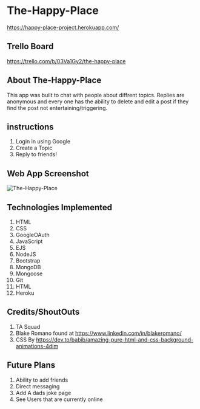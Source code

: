 # The-Happy-Place
https://happy-place-project.herokuapp.com/

## Trello Board 
https://trello.com/b/03Va1Gy2/the-happy-place

## About The-Happy-Place
This app was built to chat with people about diffrent topics. 
Replies are anonymous and every one has the ability to delete and edit a post if they find the post not entertaining/triggering.

## instructions

1. Login in using Google
2. Create a Topic
3. Reply to friends!

## Web App Screenshot
![The-Happy-Place](https://user-images.githubusercontent.com/82171107/127662479-fe5b152b-8269-41c7-b28f-6286a4e09af0.png)

## Technologies Implemented

1. HTML
2. CSS
3. GoogleOAuth
4. JavaScript
5. EJS
6. NodeJS
7. Bootstrap
8. MongoDB
9. Mongoose
10. Git
11. HTML
12. Heroku

## Credits/ShoutOuts

1. TA Squad 
2. Blake Romano found at https://www.linkedin.com/in/blakeromano/
3. CSS By https://dev.to/babib/amazing-pure-html-and-css-background-animations-4dim

## Future Plans

1. Ability to add friends
2. Direct messaging
3. Add A dads joke page
4. See Users that are currently online




